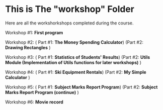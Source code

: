 # This is The "workshop" Folder
Here are all the workshorkshops completed during the course.

Workshop #1: **First program**

Workshop #2: (
Part #1: **The Money Spending Calculator**)
(Part #2: **Drawing Rectangles**
)

Workshop #3: (
Part #1: **Statistics of Students' Results**)
(Part #2: **Utils Module (Implementation of Utils functions for later workshops)**
)

Workshop #4: (
Part #1: **Ski Equipment Rentals**)
(Part #2: **My Simple Calculator**
)

Workshop #5: (
Part #1: **Subject Marks Report Program**)
(Part #2: **Subject Marks Report Program (continue)**
)

Workshop #6: **Movie record**






